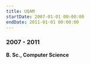 ```yaml
---
title: UQAM
startDate: 2007-01-01 00:00:00
endDate: 2011-01-01 00:00:00
---
```

### 2007 - 2011
**B. Sc., Computer Science**